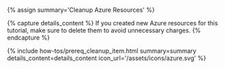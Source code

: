 {% assign summary='Cleanup Azure Resources' %}

{% capture details_content %}
If you created new Azure resources for this tutorial, make sure to delete them to avoid unnecessary charges.
{% endcapture %}

{% include how-tos/prereq_cleanup_item.html summary=summary details_content=details_content icon_url='/assets/icons/azure.svg' %}